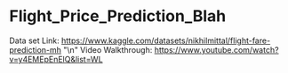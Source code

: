 # Flight_Price_Prediction_Blah

Data set Link: https://www.kaggle.com/datasets/nikhilmittal/flight-fare-prediction-mh "\n"
Video Walkthrough: https://www.youtube.com/watch?v=y4EMEpEnElQ&list=WL
